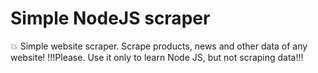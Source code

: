 # Simple NodeJS scraper
💥 Simple website scraper. Scrape products, news and other data of any website! !!!Please. Use it only to learn Node JS, but not scraping data!!!
